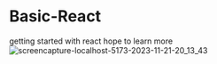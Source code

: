 # Basic-React
getting started with react hope to learn more
![screencapture-localhost-5173-2023-11-21-20_13_43](https://github.com/TriBhaskar/Basic-React/assets/99524057/4cb67865-5431-4586-ab30-8ebf0417ba66)
